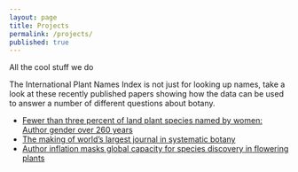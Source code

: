 ```yaml
---
layout: page
title: Projects
permalink: /projects/
published: true
---
```



All the cool stuff we do

The International Plant Names Index is not just for looking up names, take a look at these recently published papers showing how the data can be used to answer a number of different questions about botany. 

- [Fewer than three percent of land plant species named by women: Author gender over 260 years](http://www.ingentaconnect.com/content/iapt/tax/2015/00000064/00000002/art00003)
- [The making of world’s largest journal in systematic botany](http://biotaxa.org/Phytotaxa/article/view/phytotaxa.191.1.1)
- [Author inflation masks global capacity for species discovery in flowering plants](http://onlinelibrary.wiley.com/doi/10.1111/nph.12522/abstract)


